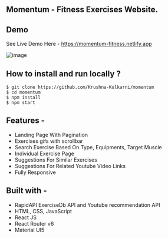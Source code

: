 ## Momentum - Fitness Exercises Website.

## **Demo**
See Live Demo Here - https://momentum-fitness.netlify.app

![image](https://github.com/Krushna-Kulkarni/momentum/assets/62604823/3c77c394-bf3e-4ab0-adab-59a109d61a7e)



## **How to install and run locally ?**

```
$ git clone https://github.com/Krushna-Kulkarni/momentum
$ cd momentum
$ npm install
$ npm start
```

## **Features -**

- Landing Page With Pagination
- Exercises gifs with scrollbar
- Search Exercise Based On Type, Equipments, Target Muscle
- Individual Exercise Page
- Suggestions For Similar Exercises
- Suggestions For Related Youtube Video Links
- Fully Responsive

## **Built with -**

- RapidAPI ExerciseDb API and Youtube recommendation API
- HTML, CSS, JavaScript
- React JS
- React Router v6
- Material UI5
